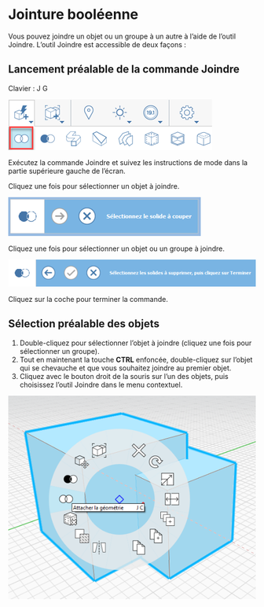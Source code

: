 # Jointure booléenne

Vous pouvez joindre un objet ou un groupe à un autre à l’aide de l’outil Joindre. L’outil Joindre est accessible de deux façons :

## Lancement préalable de la commande Joindre

Clavier : J G

![](../.gitbook/assets/boolean_join.png)

Exécutez la commande Joindre et suivez les instructions de mode dans la partie supérieure gauche de l’écran.

Cliquez une fois pour sélectionner un objet à joindre.

![](../.gitbook/assets/cut_mode01.png)

Cliquez une fois pour sélectionner un objet ou un groupe à joindre.

![](../.gitbook/assets/cut_mode02.png)

Cliquez sur la coche pour terminer la commande. 

## Sélection préalable des objets

1. Double-cliquez pour sélectionner l’objet à joindre \(cliquez une fois pour sélectionner un groupe\).
2. Tout en maintenant la touche **CTRL** enfoncée, double-cliquez sur l’objet qui se chevauche et que vous souhaitez joindre au premier objet.
3. Cliquez avec le bouton droit de la souris sur l’un des objets, puis choisissez l’outil Joindre dans le menu contextuel.

![](../.gitbook/assets/join-tool.png)



